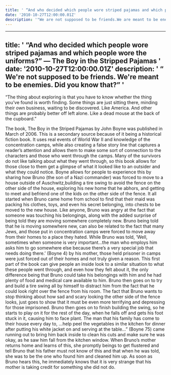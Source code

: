 ```yaml
---
title: ' “And who decided which people wore striped pajamas and which people wore the uniforms?” — The  Boy in the Stripped Pajamas '
date: '2010-10-27T12:00:00.01Z'
description: '"We are not supposed to be friends.We are meant to be enemies.Did you know that..."'
---
```



---
title: ' “And who decided which people wore striped pajamas and which people wore the uniforms?” — The  Boy in the Stripped Pajamas '
date: '2010-10-27T12:00:00.01Z'
description: ' “ We're not supposed to be friends. We're meant to be enemies. Did you know that?” '
---


“The thing about exploring is that you have to know whether the thing you’ve found is worth finding. Some things are just sitting there, minding their own business, waiting to be discovered. Like America. And other things are probably better off left alone. Like a dead mouse at the back of the cupboard.”


The book, The Boy in the Striped Pajamas by John Boyne was published in March of 2006. This is a secondary source because of it being a historical fiction book. It uses real events of World War II and knowledge of the concentration camps, while also creating a false story line that captures a reader’s attention and allows them to make some sort of connection to the characters and those who went through the camps. Many of the survivors do not like talking about what they went through, so this book allows for those close to them get a glimpse of what it looked like to an outsider and what they could notice. Boyne allows for people to experience this by sharing how Bruno (the son of a Nazi commander) was forced to move to a house outside of Auschwitz,building a tire swing to avoid the fence on the other side of the house, exploring his new home that he abhors, and getting to meet and befriend one of the kids on the other side of the fence.
It all started when Bruno came home from school to find that their maid was packing his clothes, toys, and even his secret belonging, into chests to be moved to the new house. Like anyone, Bruno was angry at the fact that someone was touching his belongings, along with the added surprise of being told they are moving somewhere completely new. Bruno being told that he is moving somewhere new, can also be related to the fact that many Jews, and those put in concentration camps were forced to move away from their homes to a place they hated. While Bruno was told,
’Well, sometimes when someone is very important…the man who employs him asks him to go somewhere else because there’s a very special job that needs doing there.’ (Boyne 4)
by his mother, those held prisoner in camps were just forced out of their homes and not truly given a reason. This first part of the book can give people an inside look to a similar situation to what these people went through, and even how they felt about it, the only difference being that Bruno could take his belongings with him and he had plenty of food and medical care available to him.
Bruno then goes on to try and build a tire swing all by himself to distract him from the fact that he could look right over the fence from his room. The fact that Bruno wants to stop thinking about how sad and scary looking the other side of the fence looks, just goes to show that it must be even more terrifying and depressing for those imprisoned. Bruno then goes on to finish building the swing, so he starts to play on it for the rest of the day, when he falls off and gets his foot stuck in it, causing him to face plant. The man that his family has come to their house every day to,
…help peel the vegetables in the kitchen for dinner after putting his white jacket on and serving at the table…” (Boyne 75)
came running out to bring him back inside to clean his cuts and make sure he was okay, as he saw him fall from the kitchen window. When Bruno’s mother returns home and learns of this, she promptly beings to get flustered and tell Bruno that his father must not know of this and that when he was told, she was to be the one who found him and cleaned him up. As soon as Bruno hears this, he immediately knows that it is very strange that his mother is taking credit for something she did not do.
